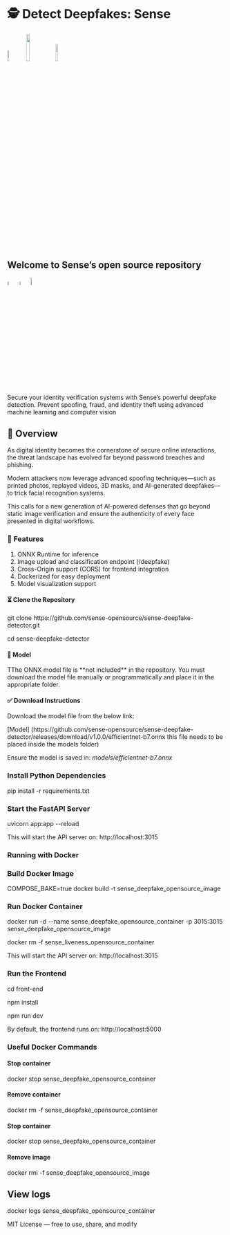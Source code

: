 <h1>  🕵️ Detect Deepfakes: Sense</h1>

<p width="100%">
<img width="8%" src="https://badge-generator.vercel.app/api?label=License&status=MIT&color=6941C6"> <img width="12.6%" src="https://badge-generator.vercel.app/api?icon=Github&label=Last%20Commit&status=May&color=6941C6"/> <img width="10%" src="https://badge-generator.vercel.app/api?icon=Discord&label=Discord&status=Live&color=6941C6"> 
</p>

<h2 >Welcome to Sense’s open source repository</h2>

<p width="100%">  
<img width="4.5%" src="https://custom-icon-badges.demolab.com/badge/Fork-orange.svg?logo=fork"> <img width="4.5%" src="https://custom-icon-badges.demolab.com/badge/Star-yellow.svg?logo=star"> <img width="6.5%" src="https://custom-icon-badges.demolab.com/badge/Commit-green.svg?logo=git-commit&logoColor=fff"> 
</p>

<p> Secure your identity verification systems with Sense’s powerful deepfake detection. Prevent spoofing, fraud, and identity theft using advanced machine learning and computer vision</p>

<h2> 🧩 Overview</h2>

<p> As digital identity becomes the cornerstone of secure online interactions, the threat landscape has evolved far beyond password breaches and phishing. </p>

<p> Modern attackers now leverage advanced spoofing techniques—such as printed photos, replayed videos, 3D masks, and AI-generated deepfakes—to trick facial recognition systems. </p>

<p> This calls for a new generation of AI-powered defenses that go beyond static image verification and ensure the authenticity of every face presented in digital workflows.</p>

<h3>🔧 Features</h3>

1. ONNX Runtime for inference 
2. Image upload and classification endpoint (/deepfake) 
3. Cross-Origin support (CORS) for frontend integration 
4. Dockerized for easy deployment 
5. Model visualization support 

<h4> ⏳ Clone the Repository </h4> 

<p> git clone https://github.com/sense-opensource/sense-deepfake-detector.git</p>

<p> cd sense-deepfake-detector </p>

<h4> 🧠 Model </h4>

<p> TThe ONNX model file is **not included** in the repository.  
You must download the model file manually or programmatically and place it in the appropriate folder.</p>

<h4> ✅ Download Instructions </h4>

<p> Download the model file from the below link: </p>

<p> [Model] (https://github.com/sense-opensource/sense-deepfake-detector/releases/download/v1.0.0/efficientnet-b7.onnx this file needs to be placed inside the models folder) </p>

<p> Ensure the model is saved in:  <i>models/efficientnet-b7.onnx</i> </p>

<h3> Install Python Dependencies </h3>

<p> pip install -r requirements.txt </p>

<h3> Start the FastAPI Server </h3>

<p> uvicorn app:app --reload </p>

<p> This will start the API server on: http://localhost:3015 </p>

<h3> Running with Docker </h3>
<h3> Build Docker Image </h3>

<p>COMPOSE_BAKE=true docker build -t sense_deepfake_opensource_image</p>

<h3> Run Docker Container </h3>

<p>docker run -d --name sense_deepfake_opensource_container -p 3015:3015 sense_deepfake_opensource_image</p>

<p>docker rm -f sense_liveness_opensource_container</p>

<p>This will start the API server on: http://localhost:3015 </p>

<h3> Run the Frontend </h3>

<p>cd front-end</p>
<p>npm install</p>
<p>npm run dev</p>

<p> By default, the frontend runs on: http://localhost:5000</p>

<h3> Useful Docker Commands</h3>

<h4> Stop container </h4>
<p>docker stop sense_deepfake_opensource_container</p>

<h4> Remove container </h4>
<p>docker rm -f sense_deepfake_opensource_container</p>

<h4> Stop container </h4>
<p>docker stop sense_deepfake_opensource_container</p>

<h4> Remove image </h4>
<p>docker rmi -f sense_deepfake_opensource_image</p>

<h2> View logs </h2>
<p>docker logs sense_deepfake_opensource_container</p>

<p> MIT License — free to use, share, and modify </p>
